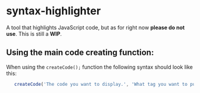 # syntax-highlighter
A tool that highlights JavaScript code, but as for right now **please do not use**. This is still a **WIP**.

## Using the main code creating function:

When using the `createCode();` function the following syntax should look like this:

```javascript
   createCode('The code you want to display.', 'What tag you want to put the code in.', 'Where to place the code.', 'Code styntax (for right now only dose JavaScript).'
```
